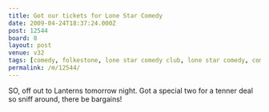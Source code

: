 ```yaml
---
title: Got our tickets for Lone Star Comedy
date: 2009-04-24T18:37:24.000Z
post: 12544
board: 8
layout: post
venue: v32
tags: [comedy, folkestone, lone star comedy club, lone star comedy, comedy club, lanterns]
permalink: /m/12544/
---
```

SO, off out to Lanterns tomorrow night. Got a special two for a tenner deal so sniff around, there be bargains!
